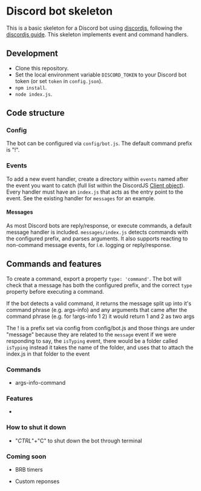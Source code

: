 # Discord bot skeleton

This is a basic skeleton for a Discord bot using [discordjs](https://discord.js.org/#/), following the [discordjs guide](https://discordjs.guide/#before-you-begin).
This skeleton implements event and command handlers.

## Development

- Clone this repository.
- Set the local environment variable `DISCORD_TOKEN` to your Discord bot token (or set `token` in `config.json`).
- `npm install`.
- `node index.js`.

## Code structure

### Config

The bot can be configured via ``config/bot.js``. The default command prefix is "!". 

### Events

To add a new event handler, create a directory within ``events`` named after the event you want to catch (full list within the DiscordJS [Client object](https://discord.js.org/#/docs/main/stable/class/Client)). Every handler must have an ``index.js`` that acts as the entry point to the event. See the existing handler for ``messages`` for an example.

#### Messages

As most Discord bots are reply/response, or execute commands, a default message handler is included. ``messages/index.js`` detects commands with the configured prefix, and parses arguments. It also supports reacting to non-command message events, for i.e. logging or reply/response. 

## Commands and features

To create a command, export a property ``type: 'command'``. The bot will check that a message has both the configured prefix, and the correct ``type`` property before executing a command.


If the bot detects a valid command, it returns the message split up into it's command phrase (e.g. args-info) and any arguments that came after the command phrase (e.g. for !args-info 1 2) it would return 1 and 2 as two args

The ! is a prefix set via config from config/bot.js and those things are under "message" because they are related to the `message` event if we were responding to say, the `isTyping` event, there would be a folder called `isTyping` instead it takes the name of the folder, and uses that to attach the index.js in that folder to the event

### Commands

 - args-info-command
 
### Features

 - 
 
### How to shut it down

 - "*CTRL*"+"C" to shut down the bot through terminal

### Coming soon

 - BRB timers

 - Custom reponses
